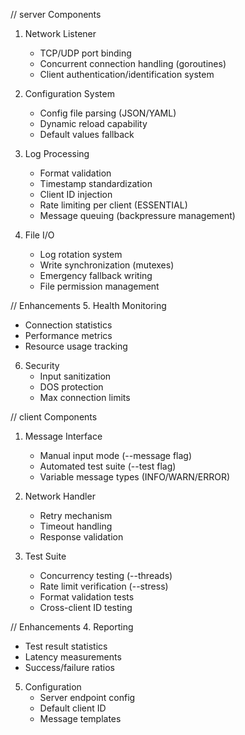 // server Components
1. Network Listener
   - TCP/UDP port binding
   - Concurrent connection handling (goroutines)
   - Client authentication/identification system

2. Configuration System
   - Config file parsing (JSON/YAML)
   - Dynamic reload capability
   - Default values fallback

3. Log Processing
   - Format validation
   - Timestamp standardization
   - Client ID injection
   - Rate limiting per client (ESSENTIAL)
   - Message queuing (backpressure management)

4. File I/O
   - Log rotation system
   - Write synchronization (mutexes)
   - Emergency fallback writing
   - File permission management

// Enhancements
5. Health Monitoring
   - Connection statistics
   - Performance metrics
   - Resource usage tracking

6. Security
   - Input sanitization
   - DOS protection
   - Max connection limits

// client Components
1. Message Interface
   - Manual input mode (--message flag)
   - Automated test suite (--test flag)
   - Variable message types (INFO/WARN/ERROR)

2. Network Handler
   - Retry mechanism
   - Timeout handling
   - Response validation

3. Test Suite
   - Concurrency testing (--threads)
   - Rate limit verification (--stress)
   - Format validation tests
   - Cross-client ID testing

// Enhancements
4. Reporting
   - Test result statistics
   - Latency measurements
   - Success/failure ratios

5. Configuration
   - Server endpoint config
   - Default client ID
   - Message templates  